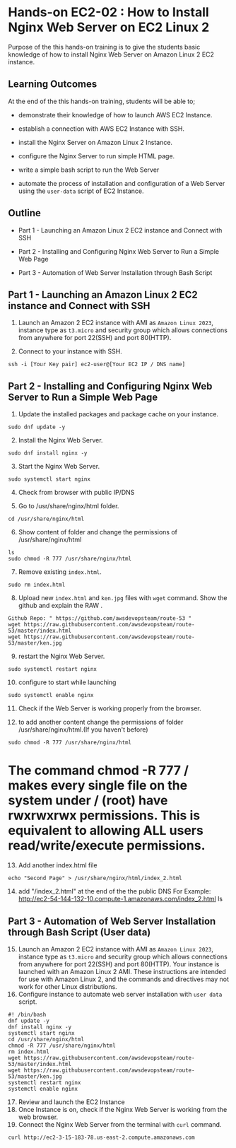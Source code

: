 # Hands-on EC2-02 : How to Install Nginx Web Server on EC2 Linux 2

Purpose of the this hands-on training is to give the students basic knowledge of how to install Nginx Web Server on Amazon Linux 2 EC2 instance.

## Learning Outcomes

At the end of the this hands-on training, students will be able to;

- demonstrate their knowledge of how to launch AWS EC2 Instance.

- establish a connection with AWS EC2 Instance with SSH.

- install the Nginx Server on Amazon Linux 2 Instance.

- configure the Nginx Server to run simple HTML page.

- write a simple bash script to run the Web Server

- automate the process of installation and configuration of a Web Server using the `user-data` script of EC2 Instance.

## Outline

- Part 1 - Launching an Amazon Linux 2 EC2 instance and Connect with SSH

- Part 2 - Installing and Configuring Nginx Web Server to Run a Simple Web Page

- Part 3 - Automation of Web Server Installation through Bash Script

## Part 1 - Launching an Amazon Linux 2 EC2 instance and Connect with SSH

1.  Launch an Amazon 2 EC2 instance with AMI as `Amazon Linux 2023`, instance type as `t3.micro` and security 
group which allows connections from anywhere for port 22(SSH) and port 80(HTTP).

2. Connect to your instance with SSH.

```
ssh -i [Your Key pair] ec2-user@[Your EC2 IP / DNS name]
```

## Part 2 - Installing and Configuring Nginx Web Server to Run a Simple Web Page

1. Update the installed packages and package cache on your instance.
```
sudo dnf update -y
```
2. Install the Nginx Web Server.
```
sudo dnf install nginx -y
```

3. Start the Nginx Web Server.
```
sudo systemctl start nginx
```
4. Check from browser with public IP/DNS


5. Go to /usr/share/nginx/html folder.
```
cd /usr/share/nginx/html
```
6. Show content of folder and change the permissions of /usr/share/nginx/html
```
ls
sudo chmod -R 777 /usr/share/nginx/html
```
7. Remove existing `index.html`.
```
sudo rm index.html
```
8. Upload new `index.html` and `ken.jpg` files with `wget` command. Show the github and explain the RAW .

```
Github Repo: " https://github.com/awsdevopsteam/route-53 "
wget https://raw.githubusercontent.com/awsdevopsteam/route-53/master/index.html
wget https://raw.githubusercontent.com/awsdevopsteam/route-53/master/ken.jpg
```
9. restart the Nginx Web Server.
```
sudo systemctl restart nginx
```
10. configure to start while launching
```
sudo systemctl enable nginx
```
11. Check if the Web Server is working properly from the browser.

12. to add another content change the permissions of folder /usr/share/nginx/html.(If you haven't before)
```
sudo chmod -R 777 /usr/share/nginx/html
```
# The command chmod -R 777 / makes every single file on the system under / (root) have rwxrwxrwx permissions. This is equivalent to allowing ALL users read/write/execute permissions.
13. Add another index.html file 
```
echo "Second Page" > /usr/share/nginx/html/index_2.html
```
14. add "/index_2.html" at the end of the the public DNS 
For Example: http://ec2-54-144-132-10.compute-1.amazonaws.com/index_2.html
ls
## Part 3 - Automation of Web Server Installation through Bash Script (User data)
15. Launch an Amazon 2 EC2 instance with AMI as `Amazon Linux 2023`, instance type as `t3.micro` and security group which allows connections from anywhere for port 22(SSH) and port 80(HTTP).
Your instance is launched with an Amazon Linux 2 AMI. These instructions are intended for use with Amazon Linux 2, and the commands and directives may not work for other Linux distributions.
16. Configure instance to automate web server installation with `user data` script.
```
#! /bin/bash
dnf update -y
dnf install nginx -y
systemctl start nginx
cd /usr/share/nginx/html
chmod -R 777 /usr/share/nginx/html
rm index.html
wget https://raw.githubusercontent.com/awsdevopsteam/route-53/master/index.html
wget https://raw.githubusercontent.com/awsdevopsteam/route-53/master/ken.jpg
systemctl restart nginx
systemctl enable nginx
```

17. Review and launch the EC2 Instance
18. Once Instance is on, check if the Nginx Web Server is working from the web browser.
19. Connect the Nginx Web Server from the terminal with `curl` command.
```
curl http://ec2-3-15-183-78.us-east-2.compute.amazonaws.com
```
